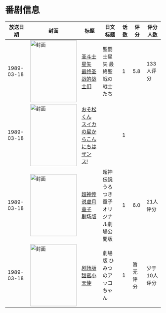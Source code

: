 # 番剧信息

|放送日期|封面|标题|日文标题|话数|评分|评分人数|
|---|---|---|---|---|---|---|
|1989-03-18|<img src="https://lain.bgm.tv/pic/cover/c/29/d5/27479_KRMZZ.jpg" alt="封面" style="width:150px;height:200px;object-fit:cover;">|[圣斗士星矢 最终圣战的战士们](https://bangumi.tv/subject/27479)|聖闘士星矢 最終聖戦の戦士たち|1|5.8|133人评分|
|1989-03-18|<img src="https://lain.bgm.tv/pic/cover/c/52/de/85250_H6Wvl.jpg" alt="封面" style="width:150px;height:200px;object-fit:cover;">|[おそ松くん スイカの星からこんにちはザンス!](https://bangumi.tv/subject/85250)||1|||
|1989-03-18|<img src="https://lain.bgm.tv/pic/cover/c/b7/fe/266517_mpmz3.jpg" alt="封面" style="width:150px;height:200px;object-fit:cover;">|[超神传说虚月童子 剧场版](https://bangumi.tv/subject/266517)|超神伝説うろつき童子 オリジナル劇場公開版|1|6.0|21人评分|
|1989-03-18|<img src="https://lain.bgm.tv/pic/cover/c/ea/d9/499293_HyEeb.jpg" alt="封面" style="width:150px;height:200px;object-fit:cover;">|[剧场版 甜蜜小天使](https://bangumi.tv/subject/499293)|劇場版 ひみつのアッコちゃん|1|暂无评分|少于10人评分|
